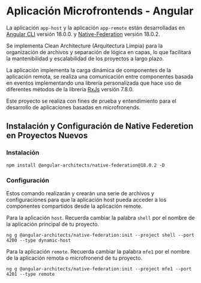 # Aplicación Microfrontends - Angular

La aplicación `app-host` y la aplicación `app-remote` están desarrolladas en  [Angular CLI](https://github.com/angular/angular-cli) versión 18.0.0. y [Native-Federation](https://www.npmjs.com/package/@angular-architects/native-federation) versión 18.0.2.

Se implementa Clean Architecture (Arquitectura Limpia) para la organización de archivos y separación de lógica en capas, lo que facilitará la mantenibilidad y escalabilidad de los proyectos a largo plazo.

La aplicación implementa la carga dinámica de componentes de la aplicación remota, se realiza una comunicación entre componentes basada en eventos implementando una librería personalizada que hace uso de diferentes métodos de la librería [RxJs](https://rxjs.dev/guide/overview) versión 7.8.0.

Este proyecto se realiza con fines de prueba y entendimiento para el desarrollo de aplicaciones basadas en microfronends.

## Instalación y Configuración de Native Federetion en Proyectos Nuevos

### Instalación

```
npm install @angular-architects/native-federation@18.0.2 -D
```

### Configuración

Estos comando realizarán y crearán una serie de archivos y configuraciones para que la aplicación host pueda acceder a los componentes compartidos desde la aplicación remote.

Para la aplicación `host`. Recuerda cambiar la palabra `shell` por el nombre de la aplicación principal de tu proyecto.

```
ng g @angular-architects/native-federation:init --project shell --port 4200 --type dynamic-host
```

Para la aplicación `remote`. Recuerda cambiar la palabra `mfe1` por el nombre de la aplicación remota o microfronend de tu proyecto.

```
ng g @angular-architects/native-federation:init --project mfe1 --port 4201 --type remote
```

